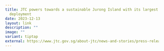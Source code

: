 ```yaml
---
title: JTC powers towards a sustainable Jurong Island with its largest solar
  deployment
date: 2023-12-13
layout: link
description: ""
image: ""
variant: tiptap
external: https://www.jtc.gov.sg/about-jtc/news-and-stories/press-releases/jtc-powers-towards-a-sustainable-jurong-island-with-its-largest-solar-deployment
---
```

